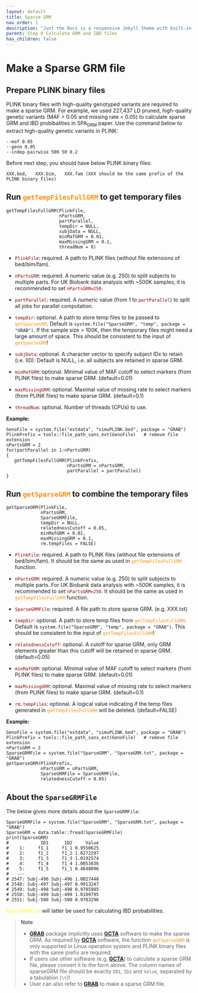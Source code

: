 ```yaml
---
layout: default
title: Sparse GRM
nav_order: 1
description: "Just the Docs is a responsive Jekyll theme with built-in search that is easily customizable and hosted on GitHub Pages."
parent: Step 0 Calculate GRM and IBD files
has_children: false
---
```


# **Make a Sparse GRM file**

## Prepare PLINK binary files

PLINK binary files with high-quality genotyped variants are required to make a sparse GRM. For example, we used 227,437 LD pruned, high-quality genetic variants (MAF > 0.05 and missing rate < 0.05) to calculate sparse GRM and IBD probibalities in SPA<sub>GRM</sub> paper. Use the command below to extract high-quality genetic variants in PLINK:

```
--maf 0.05
--geno 0.05
--indep-pairwise 500 50 0.2
```

Before next step, you should have below PLINK binary files:
```
XXX.bed,   XXX.bim,   XXX.fam (XXX should be the same prefix of the PLINK binary files)
```

## Run <code style="color : darkorange">getTempFilesFullGRM</code> to get temporary files

```
getTempFilesFullGRM(PlinkFile,
                    nPartsGRM,
                    partParallel,
                    tempDir = NULL,
                    subjData = NULL,
                    minMafGRM = 0.01,
                    maxMissingGRM = 0.1,
                    threadNum = 8)
```

- <code style="color : darkred">PlinkFile</code>: required. A path to PLINK files (without file extensions of bed/bim/fam).

- <code style="color : darkred">nPartsGRM</code>: required. A numeric value (e.g. 250) to split subjects to multiple parts. For UK Biobank data analysis with ~500K samples, it is recommended to set <code style="color : darkred">nPartsGRM=250</code>.

- <code style="color : darkred">partParallel</code>: required. A numeric value (from 1 to <code style="color : darkred">partParallel</code>) to split all jobs for parallel computation.

- <code style="color : darkred">tempDir</code>: optional. A path to store temp files to be passed to <code style="color : darkorange">getSparseGRM</code>. Default is `system.file("SparseGRM", "temp", package = "GRAB")`. If the sample size > 100K, then the temporary files might need a large amount of space. This should be consistent to the input of <code style="color : darkorange">getSparseGRM</code>!

- <code style="color : darkred">subjData</code>: optional. A character vector to specify subject IDs to retain (i.e. IID). Default is NULL, i.e. all subjects are retained in sparse GRM.

- <code style="color : darkred">minMafGRM</code>: optional. Minimal value of MAF cutoff to select markers (from PLINK files) to make sparse GRM. (default=0.01)

- <code style="color : darkred">maxMissingGRM</code>: optional. Maximal value of missing rate to select markers (from PLINK files) to make sparse GRM. (default=0.1)

- <code style="color : darkred">threadNum</code>: optional. Number of threads (CPUs) to use.

**Example:**

```
GenoFile = system.file("extdata", "simuPLINK.bed", package = "GRAB")
PlinkPrefix = tools::file_path_sans_ext(GenoFile)   # remove file extension
nPartsGRM = 2
for(partParallel in 1:nPartsGRM)
{
   getTempFilesFullGRM(PlinkPrefix, 
                       nPartsGRM = nPartsGRM, 
                       partParallel = partParallel)
}
```

## Run <code style="color : darkorange">getSparseGRM</code> to combine the temporary files

```
getSparseGRM(PlinkFile,
             nPartsGRM,
             SparseGRMFile,
             tempDir = NULL,
             relatednessCutoff = 0.05,
             minMafGRM = 0.01,
             maxMissingGRM = 0.1,
             rm.tempFiles = FALSE)
```

- <code style="color : darkred">PlinkFile</code>: required. A path to PLINK files (without file extensions of bed/bim/fam). It should be the same as used in <code style="color : darkorange">getTempFilesFullGRM</code> function.

- <code style="color : darkred">nPartsGRM</code>: required. A numeric value (e.g. 250) to split subjects to multiple parts. For UK Biobank data analysis with ~500K samples, it is recommended to set <code style="color : darkred">nPartsGRM=250</code>. It should be the same as used in <code style="color : darkorange">getTempFilesFullGRM</code> function.

- <code style="color : darkred">SparseGRMFile</code>: required. A file path to store sparse GRM. (e.g. XXX.txt)

- <code style="color : darkred">tempDir</code>: optional. A path to store temp files from <code style="color : darkorange">getTempFilesFullGRM</code>. Default is `system.file("SparseGRM", "temp", package = "GRAB")`. This should be consistent to the input of <code style="color : darkorange">getTempFilesFullGRM</code>!

- <code style="color : darkred">relatednessCutoff</code>: optional. A cutoff for sparse GRM, only GRM elements greater than this cutoff will be retained in sparse GRM. (default=0.05)

- <code style="color : darkred">minMafGRM</code>: optional. Minimal value of MAF cutoff to select markers (from PLINK files) to make sparse GRM. (default=0.01)

- <code style="color : darkred">maxMissingGRM</code>: optional. Maximal value of missing rate to select markers (from PLINK files) to make sparse GRM. (default=0.1)

- <code style="color : darkred">rm.tempFiles</code>: optional. A logical value indicating if the temp files generated in <code style="color : darkorange">getTempFilesFullGRM</code> will be deleted. (default=FALSE)

**Example:**

```
GenoFile = system.file("extdata", "simuPLINK.bed", package = "GRAB")
PlinkPrefix = tools::file_path_sans_ext(GenoFile)   # remove file extension
nPartsGRM = 2
SparseGRMFile = system.file("SparseGRM", "SparseGRM.txt", package = "GRAB")
getSparseGRM(PlinkPrefix, 
             nPartsGRM = nPartsGRM, 
             SparseGRMFile = SparseGRMFile,
             relatednessCutoff = 0.05)
```

## About the <code style="color : darkyellow">SparseGRMFile</code>

The below gives more details about the <code style="color : darkyellow">SparseGRMFile</code>:

```
SparseGRMFile = system.file("SparseGRM", "SparseGRM.txt", package = "GRAB")
SparseGRM = data.table::fread(SparseGRMFile)
print(SparseGRM)
#            ID1      ID2     Value
#    1:     f1_1     f1_1 0.9550625
#    2:     f1_2     f1_2 1.0272297
#    3:     f1_3     f1_3 1.0192574
#    4:     f1_4     f1_4 1.0053836
#    5:     f1_5     f1_1 0.4648096
#   ---
# 2547: Subj-496 Subj-496 1.0027448
# 2548: Subj-497 Subj-497 0.9913247
# 2549: Subj-498 Subj-498 0.9785985
# 2550: Subj-499 Subj-499 1.0109795
# 2551: Subj-500 Subj-500 0.9783296
```

<code style="color : yellow">SparseGRMFile</code> will latter be used for calculating IBD probabilities. 

> **Note**  
> - [**GRAB**](https://wenjianbi.github.io/grab.github.io/) package implicitly uses [**GCTA**](https://yanglab.westlake.edu.cn/software/gcta/#Overview) software to make the sparse GRM. As required by [**GCTA**](https://yanglab.westlake.edu.cn/software/gcta/#Overview) software, the function <code style="color : darkorange">getSparseGRM</code> is only supported in Linux operation system and PLINK binary files with the same prefix are required.  
> - If users use other software (e.g. [**GCTA**](https://yanglab.westlake.edu.cn/software/gcta/#Overview)) to calculate a sparse GRM file, please convert it to the form above. The column names of sparseGRM file should be exactly <code style="color : darkyellow">ID1</code>, <code style="color : darkyellow">ID2</code> and <code style="color : darkyellow">Value</code>, separated by a tabulation (`\t`)!  
> - User can also refer to [**GRAB**](https://wenjianbi.github.io/grab.github.io/docs/GRM_sparse.html) to make a sparse GRM file.
